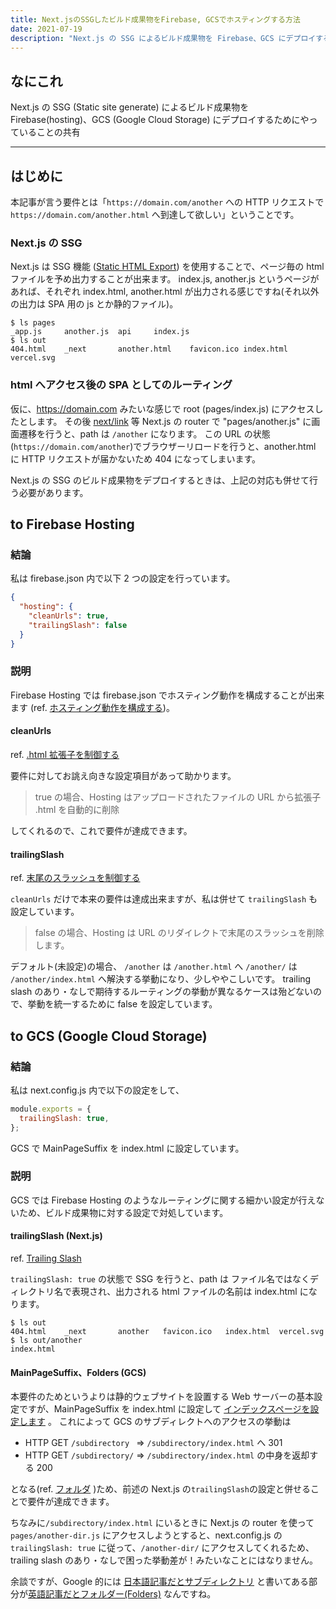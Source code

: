 ```yaml
---
title: Next.jsのSSGしたビルド成果物をFirebase, GCSでホスティングする方法
date: 2021-07-19
description: "Next.js の SSG によるビルド成果物を Firebase、GCS にデプロイするためにやっていることの共有"
---
```


## なにこれ

Next.js の SSG (Static site generate) によるビルド成果物を Firebase(hosting)、GCS (Google Cloud Storage) にデプロイするためにやっていることの共有

---

## はじめに

本記事が言う要件とは「`https://domain.com/another` への HTTP リクエストで `https://domain.com/another.html` へ到達して欲しい」ということです。

### Next.js の SSG

Next.js は SSG 機能 ([Static HTML Export](https://nextjs.org/docs/advanced-features/static-html-export)) を使用することで、ページ毎の html ファイルを予め出力することが出来ます。
index.js, another.js というページがあれば、それぞれ index.html, another.html が出力される感じですね(それ以外の出力は SPA 用の js とか静的ファイル)。

```shell
$ ls pages
_app.js		another.js	api		index.js
$ ls out
404.html	_next		another.html	favicon.ico	index.html	vercel.svg
```

### html へアクセス後の SPA としてのルーティング

仮に、https://domain.com みたいな感じで root (pages/index.js) にアクセスしたとします。
その後 [next/link](https://nextjs.org/docs/api-reference/next/link) 等 Next.js の router で "pages/another.js" に画面遷移を行うと、path は `/another` になります。
この URL の状態(`https://domain.com/another`)でブラウザーリロードを行うと、another.html に HTTP リクエストが届かないため 404 になってしまいます。

Next.js の SSG のビルド成果物をデプロイするときは、上記の対応も併せて行う必要があります。

## to Firebase Hosting

### 結論

私は firebase.json 内で以下 2 つの設定を行っています。

```json
{
  "hosting": {
    "cleanUrls": true,
    "trailingSlash": false
  }
}
```

### 説明

Firebase Hosting では firebase.json でホスティング動作を構成することが出来ます (ref. [ホスティング動作を構成する](https://firebase.google.com/docs/hosting/full-config))。

#### cleanUrls

ref. [.html 拡張子を制御する](https://firebase.google.com/docs/hosting/full-config#control_html_extensions)

要件に対してお誂え向きな設定項目があって助かります。

> true の場合、Hosting はアップロードされたファイルの URL から拡張子 .html を自動的に削除

してくれるので、これで要件が達成できます。

#### trailingSlash

ref. [末尾のスラッシュを制御する](https://firebase.google.com/docs/hosting/full-config#control_trailing_slashes)

`cleanUrls` だけで本来の要件は達成出来ますが、私は併せて `trailingSlash` も設定しています。

> false の場合、Hosting は URL のリダイレクトで末尾のスラッシュを削除します。

デフォルト(未設定)の場合、 `/another` は `/another.html` へ `/another/` は `/another/index.html` へ解決する挙動になり、少しややこしいです。
trailing slash のあり・なしで期待するルーティングの挙動が異なるケースは殆どないので、挙動を統一するために false を設定しています。

## to GCS (Google Cloud Storage)

### 結論

私は next.config.js 内で以下の設定をして、

```js
module.exports = {
  trailingSlash: true,
};
```

GCS で MainPageSuffix を index.html に設定しています。

### 説明

GCS では Firebase Hosting のようなルーティングに関する細かい設定が行えないため、ビルド成果物に対する設定で対処しています。

#### trailingSlash (Next.js)

ref. [Trailing Slash](https://nextjs.org/docs/api-reference/next.config.js/trailing-slash)

`trailingSlash: true` の状態で SSG を行うと、path は ファイル名ではなくディレクトリ名で表現され、出力される html ファイルの名前は index.html になります。

```shell
$ ls out
404.html	_next		another   favicon.ico	index.html	vercel.svg
$ ls out/another
index.html
```

#### MainPageSuffix、Folders (GCS)

本要件のためというよりは静的ウェブサイトを設置する Web サーバーの基本設定ですが、MainPageSuffix を index.html に設定して [インデックスページを設定します](https://cloud.google.com/storage/docs/static-website?hl=ja#specialty_pages) 。
これによって GCS のサブディレクトへのアクセスの挙動は

- HTTP GET `/subdirectory ` => `/subdirectory/index.html` へ 301
- HTTP GET `/subdirectory/` => `/subdirectory/index.html` の中身を返却する 200

となる(ref. [フォルダ](https://cloud.google.com/storage/docs/folders) )ため、前述の Next.js の`trailingSlash`の設定と併せることで要件が達成できます。

ちなみに`/subdirectory/index.html` にいるときに Next.js の router を使って `pages/another-dir.js` にアクセスしようとすると、next.config.js の`trailingSlash: true` に従って、`/another-dir/` にアクセスしてくれるため、 trailing slash のあり・なしで困った挙動差が！みたいなことにはなりません。

余談ですが、Google 的には [日本語記事だとサブディレクトリ](https://cloud.google.com/storage/docs/folders?hl=ja) と書いてある部分が[英語記事だとフォルダー(Folders)](https://cloud.google.com/storage/docs/folders?hl=en) なんですね。
